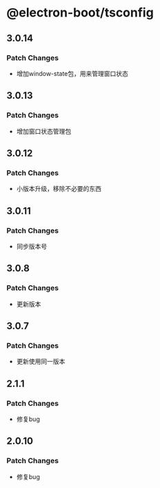 # @electron-boot/tsconfig

## 3.0.14

### Patch Changes

- 增加window-state包，用来管理窗口状态

## 3.0.13

### Patch Changes

- 增加窗口状态管理包

## 3.0.12

### Patch Changes

- 小版本升级，移除不必要的东西

## 3.0.11

### Patch Changes

- 同步版本号

## 3.0.8

### Patch Changes

- 更新版本

## 3.0.7

### Patch Changes

- 更新使用同一版本

## 2.1.1

### Patch Changes

- 修复bug

## 2.0.10

### Patch Changes

- 修复bug
